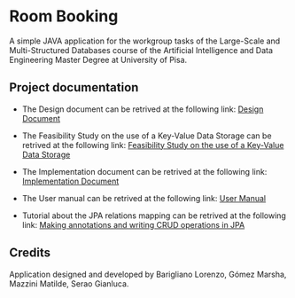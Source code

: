 # Room Booking

A simple JAVA application for the workgroup tasks of the Large-Scale and Multi-Structured Databases course of the Artificial Intelligence and Data Engineering Master Degree at University of Pisa.

## Project documentation
- The Design document can be retrived at the following link: [Design Document](/docs/Design.md)

- The Feasibility Study on the use of a Key-Value Data Storage can be retrived at the following link: [Feasibility Study on the use of a Key-Value Data Storage](/docs/FeasibilityStudy.md)

- The Implementation document can be retrived at the following link: [Implementation Document](/docs/Implementation.md)

- The User manual can be retrived at the following link: [User Manual](/docs/Manual.md)

- Tutorial about the JPA relations mapping can be retrived at the following link: [Making annotations and writing CRUD operations in JPA](/docs/Tutorial.md)

## Credits

Application designed and developed by Barigliano Lorenzo, Gómez Marsha, Mazzini Matilde, Serao Gianluca.

